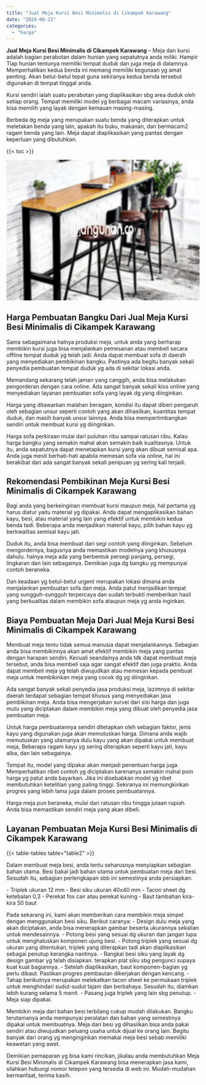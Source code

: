 ```yaml
---
title: "Jual Meja Kursi Besi Minimalis di Cikampek Karawang"
date: "2024-08-21"
categories: 
  - "harga"
---
```


**Jual Meja Kursi Besi Minimalis di Cikampek Karawang** – Meja dan kursi adalah bagian perabotan dalam hunian yang sepatutnya anda miliki. Hampir Tiap hunian tentunya memiliki tempat duduk dan juga meja di dalamnya. Memperhatikan kedua benda ini memang memiliki kegunaan yg amat penting. Akan betul-betul tepat guna sekiranya kedua benda tersebut digunakan di tempat tinggal anda.

Kursi sendiri ialah suatu perabotan yang diaplikasikan sbg area duduk oleh setiap orang. Tempat memiliki model yg berbagai macam variasinya, anda bisa memilih yang layak dengan kemauan masing-masing.

Berbeda dg meja yang merupakan suatu benda yang diterapkan untuk meletakan benda yang lain, apakah itu buku, makanan, dan bermacam2 ragam benda yang lain. Meja dapat diaplikasikan yang pantas dengan keperluan yang dibutuhkan.

{{< toc >}}

![Jual Meja Kursi Besi Minimalis di Cikampek Karawang](/images/jual-meja-besi-murah11.png)

## Harga Pembuatan Bangku Dari Jual Meja Kursi Besi Minimalis di Cikampek Karawang

Sama sebagaimana halnya produksi meja, untuk anda yang berharap membikin kursi juga bisa menjalankan pemesanan atau membeli secara offline tempat duduk yg telah jadi. Anda dapat membuat sofa di daerah yang menyediakan pembikinan bangku. Pastinya ada begitu banyak sekali penyedia pembuatan tempat duduk yg ada di sekitar lokasi anda.

Memandang sekarang telah jaman yang canggih, anda bisa melakukan pengorderan dengan cara online. Ada sangat banyak sekali kios online yang menyediakan layanan pembuatan sofa yang layak dg yang diinginkan.

Harga yang ditawarkan malahan beragam, kondisi itu dapat diberi pengaruh oleh sebagian unsur seperti contoh yang akan dihasilkan, kuantitas tempat duduk, dan masih banyak unsur lainnya. Anda bisa mempertimbangkan sendiri untuk membuat kursi yg diinginkan.

Harga sofa perkiraan mulai dari puluhan ribu sampai ratusan ribu. Kalau harga bangku yang semakin mahal akan semakin baik kualitasnya. Untuk itu, anda sepatutnya dapat menetapkan kursi yang akan dibuat semisal apa. Anda juga mesti berhati-hati apabila memesan sofa via online, hal ini berakibat dari ada sangat banyak sekali penipuan yg sering kali terjadi.

## Rekomendasi Pembikinan Meja Kursi Besi Minimalis di Cikampek Karawang

Bagi anda yang berkeinginan membuat kursi maupun meja, hal pertama yg harus diatur yaitu material yg dipakai. Anda dapat mengaplikasikan bahan kayu, besi, atau material yang lain yang efektif untuk membikin kedua benda tadi. Beberapa anda menjadikan material kayu, pilih bahan kayu yg berkwalitas semisal kayu jati.

Duduk itu, anda bisa membuat dari segi contoh yang diinginkan. Sebelum mengordernya, bagusnya anda memastikan modelnya yang khususnya dahulu. halnya meja ada yang berbentuk persegi panjang, persegi, lingkaran dan lain sebagainya. Demikian juga dg bangku yg mempunyai contoh beraneka.

Dan keadaan yg betul-betul urgent merupakan lokasi dimana anda menjalankan pembuatan sofa dan meja. Anda patut menjadikan tempat yang sungguh-sungguh terpercaya dan sudah terbukti memberikan hasil yang berkualitas dalam membikin sofa ataupun meja yg anda inginkan.

## Biaya Pembuatan Meja Dari Jual Meja Kursi Besi Minimalis di Cikampek Karawang

Membuat meja tentu tidak semua manusia dapat menjalankannya. Sebagian anda bisa membikinnya akan amat efektif membikin meja yang pantas dengan harapan sendiri. Kecuali seandainya anda tdk dapat membuat meja tersebut, anda bisa membeli saja agar sangat efektif dan juga praktis. Anda dapat membeli meja yg telah diwujudkan atau memesan kepada pembuat meja untuk membikinkan meja yang cocok dg yg diinginkan.

Ada sangat banyak sekali penyedia jasa produksi meja, lazimnya di sekitar daerah terdapat sebagian tempat khusus yang menyediakan jasa pembikinan meja. Anda bisa mengerjakan survei dari sisi harga dan juga mutu yang diciptakan dalam membikin meja yang dibuat oleh penyedia jasa pembuatan meja.

Untuk harga pembuatannya sendiri ditetapkan oleh sebagian faktor, jenis kayu yang digunakan juga akan memutuskan harga. Dimana anda wajib memutuskan yang utamanya dulu kayu yang akan dipakai untuk membuat meja, Beberapa ragam kayu yg sering diterapkan seperti kayu jati, kayu alba, dan lain sebagainya.

Tempat itu, model yang dipakai akan menjadi penentuan harga juga. Memperhatikan ribet contoh yg diciptakan karenanya semakin mahal poin harga yg patut anda bayarkan. Jika ini disebabkan model yg ribet membutuhkan ketelitian yang paling tinggi. Sekiranya ini memungkinkan progres yang lebih lama juga dalam proses pembuatannya.

Harga meja pun beraneka, mulai dari ratusan ribu hingga jutaan rupiah. Anda bisa memastikan sendiri meja yang akan dibeli.

## Layanan Pembuatan Meja Kursi Besi Minimalis di Cikampek Karawang

{{< table-tables table="table2" >}}

Dalam membuat meja besi, anda tentu seharusnya menyiapkan sebagian bahan utama. Besi bakal jadi bahan utama untuk pembuatan meja dari besi. Sesudah itu, sebagian perlengkapan sbb ini semestinya anda persiapkan:

\- Triplek ukuran 12 mm - Besi siku ukuran 40x40 mm - Tacon sheet dg ketebalan 0,3 - Perekat fox cair atau perekat kuning - Baut tambahan kira-kira 50 baut

Pada sekarang ini, kami akan memberikan cara membikin meja simpel dengan menggunakan besi siku. Berikut caranya: - Design dulu meja yang akan diciptakan, anda bisa menerapkan gambar beserta ukurannya sekalian untuk mendesainnya. - Potong besi yang sesuai dg ukuran dan jangan lupa untuk menghaluskan komponen ujung besi. - Potong triplek yang sesuai dg ukuran yang ditentukan, triplek yang diterapkan tadi akan diaplikasikan sebagai penutup kerangka nantinya. - Rangkai besi siku yang layak dg design gambar yg telah disiapkan. terapkan plat siku sbg pengunci supaya kuat kuat bagiannya. - Setelah diaplikasikan, baut komponen-bagian yg perlu dibaut. Pastikan progres pembautan dikerjakan dengan kencang. - Tahap berikutnya merupakan melekatkan tacon sheet ke permukaan triplek untuk menghindari sudut-sudut tajam dan berbahaya. Sesudah itu, diamkan lebih kurang selama 5 menit. - Pasang juga triplek yang lain sbg penutup. - Meja siap dipakai.

Membikin meja dari bahan besi terbilang cukup mudah dilakukan. Bangku terutamanya anda mempunyai peralatan dan bahan yang semestinya dipakai untuk membuatnya. Meja dari besi yg dihasilkan bisa anda pakai sendiri atau diwujudkan peluang usaha untuk dijual ke orang lain. Begitu banyak dari orang yg menginginkan memakai meja besi sebab memiliki keawetan yang awet.

Demikian pemaparan yg bisa kami rincikan, jikalau anda membutuhkan Meja Kursi Besi Minimalis di Cikampek Karawang bisa menerapkan jasa kami, silahkan hubungi nomor telepon yang tersedia di web ini. Mudah-mudahan bermanfaat, terima kasih.
